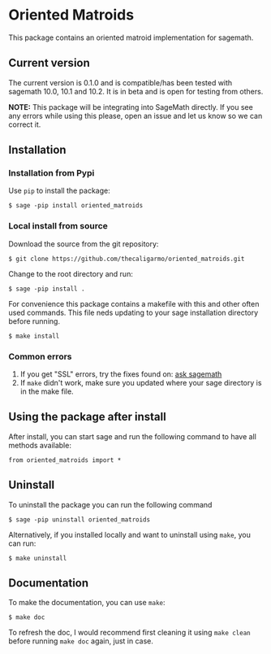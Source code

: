 # Oriented Matroids

This package contains an oriented matroid implementation for sagemath.

## Current version

The current version is 0.1.0 and is compatible/has been tested with sagemath 10.0, 10.1 and 10.2. It is in beta and is open for testing from others.

**NOTE:** This package will be integrating into SageMath directly. If you see any errors while using this please, open an issue and let us know so we can correct it.


## Installation

### Installation from Pypi
Use `pip` to install the package:

```
$ sage -pip install oriented_matroids
```

### Local install from source
Download the source from the git repository:
```
$ git clone https://github.com/thecaligarmo/oriented_matroids.git
```

Change to the root directory and run:
```
$ sage -pip install .
```

For convenience this package contains a makefile with this and other often used commands. This file neds updating to your sage installation directory before running.

```
$ make install
```

### Common errors

1. If you get "SSL" errors, try the fixes found on: [ask sagemath](https://ask.sagemath.org/question/51130/ssl-error-using-sage-pip-install-to-download-a-package/)
2. If `make` didn't work, make sure you updated where your sage directory is in the make file.


## Using the package after install
After install, you can start sage and run the following command to have all methods available:
```
from oriented_matroids import *
```

## Uninstall
To uninstall the package you can run the following command
```
$ sage -pip uninstall oriented_matroids
```

Alternatively, if you installed locally and want to uninstall using `make`, you can run:
```
$ make uninstall
```

## Documentation
To make the documentation, you can use `make`:
```
$ make doc
```

To refresh the doc, I would recommend first cleaning it using `make clean` before running `make doc` again, just in case.

